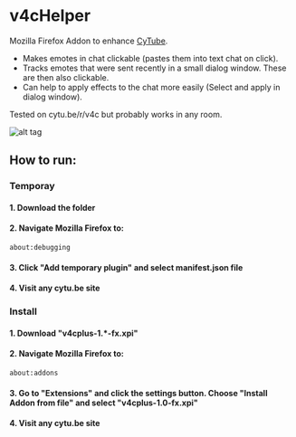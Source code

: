 # v4cHelper

Mozilla Firefox Addon to enhance [CyTube](https://github.com/calzoneman/sync). 
- Makes emotes in chat clickable (pastes them into text chat on click).
- Tracks emotes that were sent recently in a small dialog window. These are then also clickable.
- Can help to apply effects to the chat more easily (Select and apply in dialog window).

Tested on cytu.be/r/v4c but probably works in any room.

![alt tag](https://i.imgur.com/AfFS3Th.png "Screenshot v1.1")

## How to run:

### Temporay
#### 1. Download the folder
#### 2. Navigate Mozilla Firefox to: 
```
about:debugging
```
#### 3. Click "Add temporary plugin" and select manifest.json file
#### 4. Visit any cytu.be site
### Install
#### 1. Download "v4cplus-1.*-fx.xpi"
#### 2. Navigate Mozilla Firefox to: 
```
about:addons
```
#### 3. Go to "Extensions" and click the settings button. Choose "Install Addon from file" and select "v4cplus-1.0-fx.xpi"
#### 4. Visit any cytu.be site
